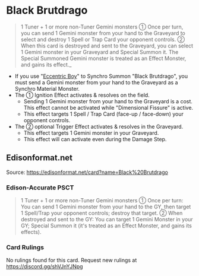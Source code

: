 # Black Brutdrago

> 1 Tuner + 1 or more non-Tuner Gemini monsters
① Once per turn, you can send 1 Gemini monster from your hand to the Graveyard to select and destroy 1 Spell or Trap Card your opponent controls. ② When this card is destroyed and sent to the Graveyard, you can select 1 Gemini monster in your Graveyard and Special Summon it. The Special Summoned Gemini monster is treated as an Effect Monster, and gains its effect._

*   If you use "[Eccentric Boy](https://yugipedia.com/wiki/EccentricBoy)" to Synchro Summon "Black Brutdrago", you must send a Gemini monster from your hand to the Graveyard as a Synchro Material Monster.
*   The ① Ignition Effect activates & resolves on the field.
    *   Sending 1 Gemini monster from your hand to the Graveyard is a cost. This effect cannot be activated while "Dimensional Fissure" is active.
    *   This effect targets 1 Spell / Trap Card (face-up / face-down) your opponent controls.
*   The ② optional Trigger Effect activates & resolves in the Graveyard.
    *   This effect targets 1 Gemini monster in your Graveyard.
    *   This effect will can activate even during the Damage Step.

## Edisonformat.net

Source: https://edisonformat.net/card?name=Black%20Brutdrago

### Edison-Accurate PSCT

> 1 Tuner + 1 or more non-Tuner Gemini monsters
> ① Once per turn: You can send 1 Gemini monster from your hand to the GY, then target 1 Spell/Trap your opponent controls; destroy that target.
> ② When destroyed and sent to the GY: You can target 1 Gemini Monster in your GY; Special Summon it (it's treated as an Effect Monster, and gains its effects).

### Card Rulings

No rulings found for this card. Request new rulings at https://discord.gg/shVJnYJNpg
            